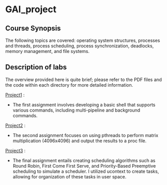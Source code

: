 # GAI_project

## Course Synopsis

The following topics are covered: operating system structures, processes and threads, process scheduling, process synchronization, deadlocks, memory management, and file systems.


## Description of labs

The overview provided here is quite brief; please refer to the PDF files and the code within each directory for more detailed information.

[Project1](https://github.com/Iane14093051/Computer_Organization/tree/main/Lab1) :
- The first assignment involves developing a basic shell that supports various commands, including multi-pipeline and background commands.

[Project2](https://github.com/Iane14093051/Computer_Organization/tree/main/Lab2) :
- The second assignment focuses on using pthreads to perform matrix multiplication (4096x4096) and output the results to a proc file.

[Project3](https://github.com/Iane14093051/Computer_Organization/tree/main/Lab2) :
- The final assignment entails creating scheduling algorithms such as Round Robin, First Come First Serve, and Priority-Based Preemptive scheduling to simulate a scheduler. I utilized ucontext to create tasks, allowing for organization of these tasks in user space.

